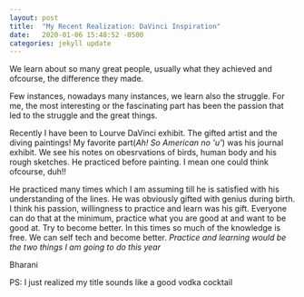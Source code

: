 ```yaml
---
layout: post
title:  "My Recent Realization: DaVinci Inspiration"
date:   2020-01-06 15:48:52 -0500
categories: jekyll update
---
```

We learn about so many  great people, usually what they achieved and ofcourse, the difference they made. 

Few instances, nowadays many instances, we learn also the struggle. For me, the most interesting or the fascinating part has been the passion that led to the struggle and the great things.

Recently I have been to Lourve DaVinci exhibit. The gifted artist and the diving paintings! My favorite part(_Ah! So American no 'u'_) was his journal exhibit. We see his notes on obesrvations of birds, human body and his rough sketches. He practiced before painting. I mean one could think ofcourse, duh!!

He practiced many times which I am assuming till he is satisfied with his understanding of the lines. He was obviously gifted with genius during birth. I think his passion, willingness to practice and learn was his gift. Everyone can do that at the minimum, practice what you are good at and want to be good at. Try to become better. In this times so much of the knowledge is free. We can self tech and become better. _Practice and learning would be the two things I am going to do this year_


Bharani

PS: I just realized my title sounds like a good vodka cocktail
